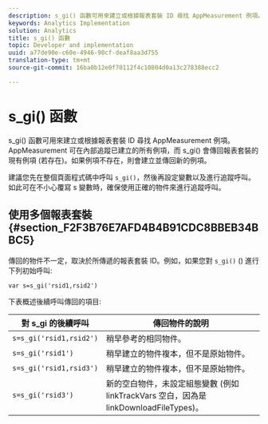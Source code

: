 ```yaml
---
description: s_gi() 函數可用來建立或根據報表套裝 ID 尋找 AppMeasurement 例項。AppMeasurement 可在內部追蹤已建立的所有例項，而 s_gi() 會傳回報表套裝的現有例項 (若存在)。如果例項不存在，則會建立並傳回新的例項。
keywords: Analytics Implementation
solution: Analytics
title: s_gi() 函數
topic: Developer and implementation
uuid: a77de90e-c60e-4946-90cf-deaf8aa3d755
translation-type: tm+mt
source-git-commit: 16ba0b12e0f70112f4c10804d0a13c278388ecc2

---
```



# s_gi() 函數

s_gi() 函數可用來建立或根據報表套裝 ID 尋找 AppMeasurement 例項。AppMeasurement 可在內部追蹤已建立的所有例項，而 s_gi() 會傳回報表套裝的現有例項 (若存在)。如果例項不存在，則會建立並傳回新的例項。

建議您先在整個頁面程式碼中呼叫 `s_gi()`，然後再設定變數以及進行追蹤呼叫。如此可在不小心覆寫 s 變數時，確保使用正確的物件來進行追蹤呼叫。

## 使用多個報表套裝 {#section_F2F3B76E7AFD4B4B91CDC8BBEB34BBC5}

傳回的物件不一定，取決於所傳遞的報表套裝 ID。例如，如果您對 `s_gi()` () 進行下列初始呼叫:

```
var s=s_gi('rsid1,rsid2')
```

下表概述後續呼叫傳回的項目:

| **對 s_gi 的後續呼叫** | **傳回物件的說明** |
|---|---|
| `s=s_gi('rsid1,rsid2')` | 稍早參考的相同物件。 |
| `s=s_gi('rsid1')` | 稍早建立的物件複本，但不是原始物件。 |
| `s=s_gi('rsid1,rsid3')` | 稍早建立的物件複本，但不是原始物件。 |
| `s=s_gi('rsid3')` | 新的空白物件，未設定組態變數 (例如 linkTrackVars 空白，因為是 linkDownloadFileTypes)。 |
